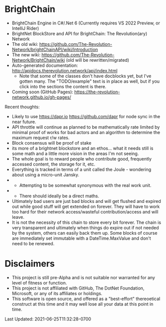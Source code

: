 # BrightChain
- BrightChain Engine in C#/.Net 6 (Currently requires VS 2022 Preview, or IntelliJ Rider)
- BrightNet BlockStore and API for BrightChain: The Revolution(ary) Network
- The old wiki: https://github.com/The-Revolution-Network/brightChainAPI/wiki/Introduction
- The new wiki: https://github.com/The-Revolution-Network/BrightChain/wiki (old will be rewritten/migrated)
- Auto-generated documentation: http://apidocs.therevolution.network/api/index.html
  - Note that some of the classes don't have docblocks yet, but I've gotten many. The "TODO/example" text is in place as well, but if you click into the sections the content is there.
- Coming soon (GitHub Pages): https://the-revolution-network.github.io/gh-pages/

Recent thoughts:
 - Likely to use https://dapr.io https://github.com/dapr for node sync in the near future.
 - API throttle will continue as planned to be mathematically rate limited by minimal proof of works for bad actors and an algorithm to determine the maximum request r/w rates.
 - Block consensus will be proof of stake
 - its more of a brightnet blockstore and an ethos... what it needs still is some math and a little more vision in the areas I'm not seeing.
 - The whole goal is to reward people who contribute good, frequently accessed content, the storage for it, etc.
 - Everything is tracked in terms of a unit called the Joule - wondering about using a micro-unit Jansky.
 - - Attempting to be somewhat synonymous with the real work unit.
 - - There should ideally be a direct maths.
  - Ultimately bad users are just bad blocks and will get flushed and expired out while good stuff will get extended on forever. They will have to work too hard for their network access/wasteful contribution/access and will leave.
  - It is not the necessity of this chain to store every bit forever. The chain is very transparent and ultimately when things do expire out if not needed by the system, others can easily back them up. Some blocks of course are immediately set immutable with a DateTime.MaxValue and don't need to be renewed.

# Disclaimers
* This project is still pre-Alpha and is not suitable nor warranted for any level of fitness or function.
* This project is not affiliated with GitHub, The DotNet Foundation, Microsoft, or any of its affiliates or holdings.
* This software is open source, and offered as a "best-effort" thereoetical construct at this time and it may well lose all your data at this point in time.

Last Updated: <time class="timestamp" timestamp="ISO 8601 string">2021-06-25T11:32:28-0700</time>
